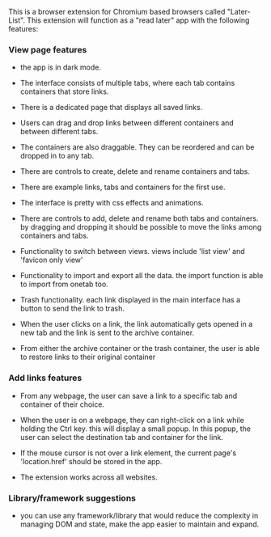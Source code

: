 This is a browser extension for Chromium based browsers called "Later-List". This extension will function as a "read later" app with the following features:

### View page features

-   the app is in dark mode.

-   The interface consists of multiple tabs, where each tab contains containers that store links.

-   There is a dedicated page that displays all saved links.

-   Users can drag and drop links between different containers and between different tabs.

-   The containers are also draggable. They can be reordered and can be dropped in to any tab.

-   There are controls to create, delete and rename containers and tabs.

-   There are example links, tabs and containers for the first use.

-   The interface is pretty with css effects and animations.

-   There are controls to add, delete and rename both tabs and containers. by dragging and dropping it should be possible to move the links among containers and tabs.

-   Functionality to switch between views. views include 'list view' and 'favicon only view'

-   Functionality to import and export all the data. the import function is able to import from onetab too.

-   Trash functionality. each link displayed in the main interface has a button to send the link to trash.

-   When the user clicks on a link, the link automatically gets opened in a new tab and the link is sent to the archive container.

-   From either the archive container or the trash container, the user is able to restore links to their original container

### Add links features

-   From any webpage, the user can save a link to a specific tab and container of their choice.

-   When the user is on a webpage, they can right-click on a link while holding the Ctrl key. this will display a small popup. In this popup, the user can select the destination tab and container for the link.

-   If the mouse cursor is not over a link element, the current page's 'location.href' should be stored in the app.

-   The extension works across all websites.

### Library/framework suggestions

-   you can use any framework/library that would reduce the complexity in managing DOM and state, make the app easier to maintain and expand.
